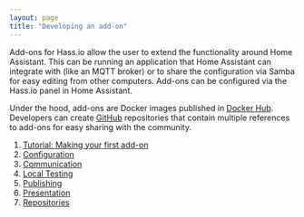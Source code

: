 ```yaml
---
layout: page
title: "Developing an add-on"
---
```


Add-ons for Hass.io allow the user to extend the functionality around Home Assistant. This can be running an application that Home Assistant can integrate with (like an MQTT broker) or to share the configuration via Samba for easy editing from other computers. Add-ons can be configured via the Hass.io panel in Home Assistant.

Under the hood, add-ons are Docker images published in [Docker Hub](https://hub.docker.com/). Developers can create [GitHub](https://github.com) repositories that contain multiple references to add-ons for easy sharing with the community.

1. [Tutorial: Making your first add-on](/developers/hassio/addon_tutorial/)
1. [Configuration](/developers/hassio/addon_config/)
1. [Communication](/developers/hassio/addon_communication/)
1. [Local Testing](/developers/hassio/addon_testing/)
1. [Publishing](/developers/hassio/addon_publishing/)
1. [Presentation](/developers/hassio/addon_presentation/)
1. [Repositories](/developers/hassio/addon_repository/)
